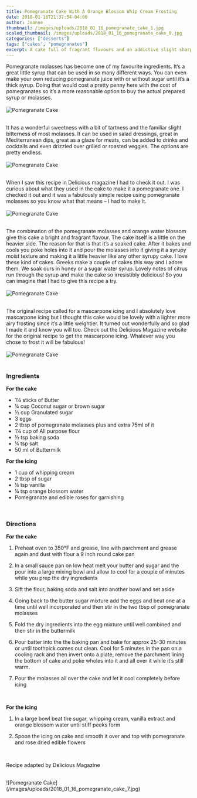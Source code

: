 ```yaml
---
title: Pomegranate Cake With A Orange Blossom Whip Cream Frosting
date: 2018-01-16T21:37:54-04:00
author: Joanne
thumbnail: /images/uploads/2018_01_16_pomegranate_cake_1.jpg
scaled_thumbnail: /images/uploads/2018_01_16_pomegranate_cake_0.jpg
categories: ["desserts"]
tags: ["cakes", "pomegranates"]
excerpt: A cake full of fragrant flavours and an addictive slight sharp pomegranate edge
---
```


Pomegranate molasses has become one of my favourite ingredients. It’s a great little syrup that can be used in so many different ways. You can even make your own reducing pomegranate juice with or without sugar until it’s a thick syrup.  Doing that would cost a pretty penny here with the cost of pomegranates so it’s a more reasonable option to buy the actual prepared syrup or molasses.
<br>
<br>
![Pomegranate Cake](/images/uploads/2018_01_16_pomegranate_cake_2.jpg)
<br>
<br>

It has a wonderful sweetness with a bit of tartness and the familiar slight bitterness of most molasses. It can be used in salad dressings, great in Mediterranean dips, great as a glaze for meats, can be added to drinks and cocktails and even drizzled over grilled or roasted veggies. The options are pretty endless.
<br>
<br>
![Pomegranate Cake](/images/uploads/2018_01_16_pomegranate_cake_3.jpg)
<br>
<br>

When I saw this recipe in Delicious magazine I had to check it out. I was curious about what they used in the cake to make it a pomegranate one. I checked it out and it was a fabulously simple recipe using pomegranate molasses so you know what that means – I had to make it.
<br>
<br>
![Pomegranate Cake](/images/uploads/2018_01_16_pomegranate_cake_4.jpg)
<br>
<br>

The combination of the pomegranate molasses and orange water blossom give this cake a bright and fragrant flavour. The cake itself is a little on the heavier side.  The reason for that is that it’s a soaked cake. After it bakes and cools you poke holes into it and pour the molasses into it giving it a syrupy moist texture and making it a little heavier like any other syrupy cake. I love these kind of cakes. Greeks make a couple of cakes this way and I adore them.  We soak ours in honey or a sugar water syrup. Lovely notes of citrus run through the syrup and make the cake so irresistibly delicious!  So you can imagine that I had to give this recipe a try.
<br>
<br>
![Pomegranate Cake](/images/uploads/2018_01_16_pomegranate_cake_5.jpg)
<br>
<br>

The original recipe called for a mascarpone icing and I absolutely love mascarpone icing but I thought this cake would be lovely with a lighter more airy frosting since it’s a little weightier.  It turned out wonderfully and so glad I made it and know you will too. Check out the Delicious Magazine website for the original recipe to get the mascarpone icing.  Whatever way you chose to frost it will be fabulous!
<br>
<br>
![Pomegranate Cake](/images/uploads/2018_01_16_pomegranate_cake_6.jpg)
<br>
<br>

### Ingredients

**For the cake**

* 1&frac14; sticks of Butter
* &frac14; cup Coconut sugar or brown sugar
* &frac12; cup Granulated sugar
* 3 eggs
* 2 tbsp of pomegranate molasses plus and extra 75ml of it
* 1&frac14; cup of All purpose flour
* &frac12; tsp baking soda
* &frac14; tsp salt
* 50 ml of Buttermilk

**For the icing**

* 1 cup of whipping cream
* 2 tbsp of sugar
* &frac14; tsp vanilla
* &frac14; tsp orange blossom water
* Pomegranate and edible roses for garnishing
<br>

### Directions

**For the cake**

1. Preheat oven to 350&deg;F and grease, line with parchment and grease again and dust with flour a 9 inch round cake pan

1. In a small sauce pan on low heat melt your butter and sugar and the pour into a large mixing bowl and allow to cool for a couple of minutes while you prep the dry ingredients

1. Sift the flour, baking soda and salt into another bowl and set aside

1. Going back to the butter sugar mixture add the eggs and beat one at a time until well incorporated and then stir in the two tbsp of pomegranate molasses

1. Fold the dry ingredients into the egg mixture until well combined and then stir in the buttermilk

1. Pour batter into the the baking pan and bake for approx 25-30 minutes or until  toothpick comes out clean. Cool for 5 minutes in the pan on a cooling rack and then invert onto a plate, remove the parchment lining the bottom of cake and poke wholes into it and all over it while it’s still warm.

1. Pour the molasses all over the cake and let it cool completely before icing
<br>

**For the icing**

1. In a large bowl beat the sugar, whipping cream, vanilla extract and orange blossom water until stiff peeks form

1. Spoon the icing on cake and smooth it over and top with pomegranate and rose  dried edible flowers
<br>

Recipe adapted by Delicious Magazine

<br>
![Pomegranate Cake](/images/uploads/2018_01_16_pomegranate_cake_7.jpg)
